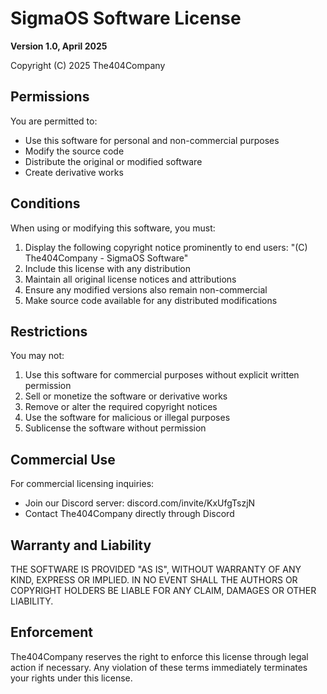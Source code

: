 # SigmaOS Software License
**Version 1.0, April 2025**

Copyright (C) 2025 The404Company

## Permissions
You are permitted to:
- Use this software for personal and non-commercial purposes
- Modify the source code
- Distribute the original or modified software
- Create derivative works

## Conditions
When using or modifying this software, you must:
1. Display the following copyright notice prominently to end users:
   "(C) The404Company - SigmaOS Software"
2. Include this license with any distribution
3. Maintain all original license notices and attributions
4. Ensure any modified versions also remain non-commercial
5. Make source code available for any distributed modifications

## Restrictions
You may not:
1. Use this software for commercial purposes without explicit written permission
2. Sell or monetize the software or derivative works
3. Remove or alter the required copyright notices
4. Use the software for malicious or illegal purposes
5. Sublicense the software without permission

## Commercial Use
For commercial licensing inquiries:
- Join our Discord server: discord.com/invite/KxUfgTszjN
- Contact The404Company directly through Discord

## Warranty and Liability
THE SOFTWARE IS PROVIDED "AS IS", WITHOUT WARRANTY OF ANY KIND, EXPRESS OR IMPLIED. 
IN NO EVENT SHALL THE AUTHORS OR COPYRIGHT HOLDERS BE LIABLE FOR ANY CLAIM, DAMAGES OR OTHER LIABILITY.

## Enforcement
The404Company reserves the right to enforce this license through legal action if necessary.
Any violation of these terms immediately terminates your rights under this license.